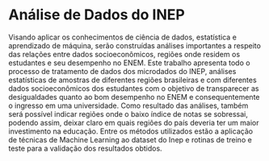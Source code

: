 # Análise de Dados do INEP
Visando aplicar os conhecimentos de ciência de dados, estatística e aprendizado de máquina, serão construídas análises importantes a respeito das relações entre dados socioeconômicos, regiões onde residem os estudantes e seu desempenho no ENEM. Este trabalho apresenta todo o processo de tratamento de dados dos microdados do INEP, análises estatísticas de amostras de diferentes regiões brasileiras e com diferentes dados socioeconômicos dos estudantes com o objetivo de transparecer as desigualdades quanto ao bom desempenho no ENEM e consequentemente o ingresso em uma universidade. Como resultado das análises, também será possível indicar regiões onde o baixo índice de notas se sobressai, podendo assim, deixar claro em quais regiões do país deveria ter um maior investimento na educação. Entre os métodos utilizados estão a aplicação de técnicas de Machine Learning ao dataset do Inep e rotinas de treino e teste para a validação dos resultados obtidos.

